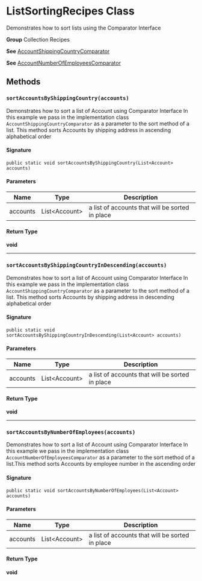 # ListSortingRecipes Class

Demonstrates how to sort lists using the Comparator Interface

**Group** Collection Recipes

**See** [AccountShippingCountryComparator](../miscellaneous/AccountShippingCountryComparator.md)

**See** [AccountNumberOfEmployeesComparator](../miscellaneous/AccountNumberOfEmployeesComparator.md)

## Methods
### `sortAccountsByShippingCountry(accounts)`

Demonstrates how to sort a list of Account using Comparator Interface 
In this example we pass in the implementation class `AccountShippingCountryComparator` 
as a parameter to the sort method of a list. This method sorts Accounts 
by shipping address in ascending alphabetical order

#### Signature
```apex
public static void sortAccountsByShippingCountry(List<Account> accounts)
```

#### Parameters
| Name | Type | Description |
|------|------|-------------|
| accounts | List&lt;Account&gt; | a list of accounts that will be sorted in place |

#### Return Type
**void**

---

### `sortAccountsByShippingCountryInDescending(accounts)`

Demonstrates how to sort a list of Account using Comparator Interface 
In this example we pass in the implementation class `AccountShippingCountryComparator` 
as a parameter to the sort method of a list. This method sorts Accounts 
by shipping address in descending alphabetical order

#### Signature
```apex
public static void sortAccountsByShippingCountryInDescending(List<Account> accounts)
```

#### Parameters
| Name | Type | Description |
|------|------|-------------|
| accounts | List&lt;Account&gt; | a list of accounts that will be sorted in place |

#### Return Type
**void**

---

### `sortAccountsByNumberOfEmployees(accounts)`

Demonstrates how to sort a list of Account using Comparator Interface 
In this example we pass in the implementation class `AccountNumberOfEmployeesComparator` 
as a parameter to the sort method of a list.This method sorts Accounts 
by employee number in the ascending order

#### Signature
```apex
public static void sortAccountsByNumberOfEmployees(List<Account> accounts)
```

#### Parameters
| Name | Type | Description |
|------|------|-------------|
| accounts | List&lt;Account&gt; | a list of accounts that will be sorted in place |

#### Return Type
**void**